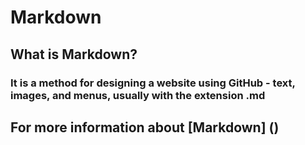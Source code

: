 # Markdown
## What is Markdown?
### It is a method for designing a website using GitHub - text, images, and menus, usually with the extension .md

## For more information about [Markdown] ()
